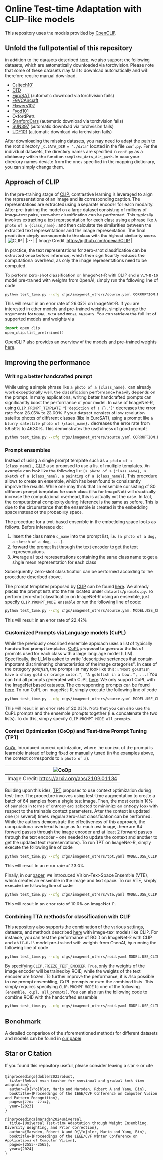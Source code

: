 # Online Test-time Adaptation with CLIP-like models

This repository uses the models provided by [OpenCLIP](https://github.com/mlfoundations/open_clip).

## Unfold the full potential of this repository
In addition to the datasets described [here](../README.md), 
we also support the following datasets, which are automatically downloaded via torchvision. 
Please note that some of these datasets may fail to download automatically and will therefore require manual download.

* [Caltech101](http://www.vision.caltech.edu/Image_Datasets/Caltech101/101_ObjectCategories.tar.gz)
* [DTD](https://www.robots.ox.ac.uk/~vgg/data/dtd/download/dtd-r1.0.1.tar.gz)
* [EuroSAT](http://madm.dfki.de/files/sentinel/EuroSAT.zip) (automatic download via torchvision fails)
* [FGVCAircraft](https://www.robots.ox.ac.uk/~vgg/data/fgvc-aircraft/archives/fgvc-aircraft-2013b.tar.gz)
* [Flowers102](https://www.robots.ox.ac.uk/~vgg/data/flowers/102/102flowers.tgz)
* [Food101](http://data.vision.ee.ethz.ch/cvl/food-101.tar.gz)
* [OxfordPets](https://www.robots.ox.ac.uk/~vgg/data/pets/data/images.tar.gz)
* [StanfordCars](https://ai.stanford.edu/~jkrause/cars/car_dataset.html)    (automatic download via torchvision fails)
* [SUN397](http://vision.princeton.edu/projects/2010/SUN/SUN397.tar.gz) (automatic download via torchvision fails)
* [UCF101](https://drive.google.com/file/d/10Jqome3vtUA2keJkNanAiFpgbyC9Hc2O/view?usp=sharing) (automatic download via torchvision fails)

After downloading the missing datasets, you may need to adapt the path to the root directory `_C.DATA_DIR = "./data"` 
located in the file `conf.py`. For the individual datasets, the directory names are specified in `conf.py` as a dictionary
within the function `complete_data_dir_path`. In case your directory names deviate from the ones specified in the mapping dictionary, you can simply change them. 

## Approach of CLIP
In the pre-training stage of [CLIP](https://arxiv.org/abs/2103.00020), contrastive learning is leveraged 
to align the representations of an image and its corresponding caption. The representations are extracted using a 
separate encoder for each modality. 
After pre-training the model on a large dataset consisting of millions of image-text pairs, zero-shot classification can be
performed. This typically involves extracting a text representation for each class using a phrase like `A photo of a {class_name}.`
and then calculate the similarities between the extracted text representations and the image representation. 
The final prediction simply corresponds to the class with the highest similarity score.  
| ![CLIP](clip_approach.png) |
|:--:|
| Image Credit: https://github.com/openai/CLIP |

In practice, the text representations for zero-shot classification can be extracted once before inference, which then
significantly reduces the computational overhead, as only the image representations need to be computed.

To perform zero-shot classification on ImageNet-R with CLIP and a `ViT-B-16` model pre-trained with weights from OpenAI,
simply run the following line of code
```bash
python test_time.py --cfg cfgs/imagenet_others/source.yaml CORRUPTION.DATASET imagenet_r MODEL.USE_CLIP True MODEL.ARCH ViT-B-16 MODEL.WEIGHTS openai CLIP.PROMPT_MODE custom CLIP.PROMPT_TEMPLATE "['a photo of a {}.']"
```
This will result in an error rate of 26.05% on ImageNet-R. If you are interested in other models and
pre-trained weights, simply change the arguments for `MODEL.ARCH` and `MODEL.WEIGHTS`. 
You can retrieve the full list of supported models and weights via
```python
import open_clip
open_clip.list_pretrained()
```
OpenCLIP also provides an overview of the models and pre-trained weights [here](https://github.com/mlfoundations/open_clip/blob/main/docs/openclip_results.csv). 


## Improving the performance

### Writing a better handcrafted prompt
While using a simple phrase like `a photo of a {class_name}.` can 
already work exceptionally well, the classification performance heavily depends on the prompt. In many applications, writing better handcrafted prompts can significantly
boost the performance of your model. 
In case of ImageNet-R, using `CLIP.PROMPT_TEMPLATE "['depiction of a {}.']"` decreases the error rate from 26.05% to 23.60%
If your dataset consists of low resolution satellite photos of different classes (like in EuroSAT),
using a prompt like `a blurry satellite photo of {class_name}.` decreases the error rate
from 58.59% to 46.30%. This demonstrates the usefulness of good prompts.
```bash
python test_time.py --cfg cfgs/imagenet_others/source.yaml CORRUPTION.DATASET eurosat MODEL.USE_CLIP True MODEL.ARCH ViT-B-16 MODEL.WEIGHTS openai CLIP.PROMPT_MODE custom CLIP.PROMPT_TEMPLATE "['a blurry satellite photo of {}.']"
```

### Prompt ensembles
Instead of using a single prompt template such as `a photo of a {class_name}.`, 
[CLIP](https://arxiv.org/abs/2103.00020) also proposed to use a list of multiple templates. 
An example can look like the following list 
`[a photo of a {class_name}, a sketch of a {class_name}, a painting of a {class_name}]`.
This procedure allows to create an ensemble, which has been found to consistently improve the results.
While one may think that an ensemble consisting of 80 different prompt templates for each class (like for ImageNet)
will drastically increase the computational overhead, this is actually not the case. In fact, the
computational complexity during inference is the same as before. This is due to the circumstance
that the ensemble is created in the embedding space instead of the probability space. 

The procedure for a text-based ensemble in the embedding space looks as follows. Before inference do: 
1. Insert the class name `c_name` into the prompt list, i.e. `[a photo of a dog, a sketch of a dog, ...]`. 
2. forward the prompt list through the text encoder to get the text representations. 
3. Average all text representations containing the same class name to get a single mean representation for each class

Subsequently, zero-shot classification can be performed according to the procedure described above.

The prompt templates proposed by [CLIP](https://arxiv.org/abs/2103.00020) can be found [here](https://github.com/openai/CLIP/blob/main/data/prompts.md).
We already placed the prompt lists into the file located under `datasets/prompts.py`. 
To perform zero-shot classification on ImageNet-R using an ensemble, just specify `CLIP.PROMPT_MODE ensemble` 
or run the following line of code:
```bash
python test_time.py --cfg cfgs/imagenet_others/source.yaml MODEL.USE_CLIP True MODEL.ARCH ViT-B-16 MODEL.WEIGHTS openai CLIP.PROMPT_MODE ensemble
```
This will result in an error rate of 22.42%

### Customized Prompts via Language models (CuPL)
While the previously described ensemble approach uses a list of typically handcrafted prompt templates,
[CuPL](https://arxiv.org/abs/2209.03320) proposed to generate the list of prompts used for each class with 
a large language model (LLM). Specifically, the LLM is asked to write 
"descriptive sentences that contain important discriminating characteristics of the image categories". In case of the
category *goldfish*, the prompt list may look like this: `["Most goldfish have a shiny gold or orange color.", "A goldfish in a bowl.", ...]`
You can find all prompts generated with CuPL [here](https://github.com/sarahpratt/CuPL). We only support CuPL with
the ImageNet based datasets. The corresponding prompts can be found [here](../datasets/cupl_prompts/CuPL_ImageNet_prompts.json).
To run CuPL on ImageNet-R, simply execute the following line of code
```bash
python test_time.py --cfg cfgs/imagenet_others/source.yaml MODEL.USE_CLIP True MODEL.ARCH ViT-B-16 MODEL.WEIGHTS openai CLIP.PROMPT_MODE cupl CLIP.PROMPT_PATH datasets/cupl_prompts/CuPL_ImageNet_prompts.json
```
This will result in an error rate of 22.92%. Note that you can also use the CuPL prompts
and the ensemble prompts together (i.e. concatenate the two lists). To do this, simply specify 
`CLIP.PROMPT_MODE all_prompts`.  


### Context Optimization (CoOp) and Test-time Prompt Tuning (TPT)
[CoOp](https://arxiv.org/abs/2109.01134) introduced context optimization, where the context of the 
prompt is learnable instead of being fixed or manually tuned (in the examples above, the context corresponds to `a photo of a`).

| ![CoOp](coop_approach.png) |
|:--:|
| Image Credit: https://arxiv.org/abs/2109.01134 |

Building upon this idea, [TPT](https://arxiv.org/abs/2209.07511) proposed to use context optimization
during test-time. The procedure involves using test-time augmentation to create a batch of 64 samples 
from a single test image. Then, the most certain 10% of samples in terms of entropy are selected to minimize 
an entropy loss with respect to the trainable context parameters. After the context is updated one (or several) times,
regular zero-shot classification can be performed. While the authors demonstrate the effectiveness
of this approach, the computational overhead is huge as for each test image, there are 64 forward passes 
through the image encoder and at least 2 forward passes through the text encoder - one needed to update the context and another
to get the updated text representations).
To run TPT on ImageNet-R, simply execute the following line of code
```bash
python test_time.py --cfg cfgs/imagenet_others/tpt.yaml MODEL.USE_CLIP True MODEL.ARCH ViT-B-16 MODEL.WEIGHTS openai
```
This will result in an error rate of 23.0%

Finally, in our [paper](...), we introduced Vision-Text-Space Ensemble (VTE), which creates an ensemble
in the image and text space. To run VTE, simply execute the following line of code
```bash
python test_time.py --cfg cfgs/imagenet_others/vte.yaml MODEL.USE_CLIP True MODEL.ARCH ViT-B-16 MODEL.WEIGHTS openai
```
This will result in an error rate of 19.6% on ImageNet-R.


### Combining TTA methods for classification with CLIP

This repository also supports the combination of the various settings, datasets, and methods described [here](../README.md) 
with image-text models like CLIP. For instance, you can test the performance of ROID on ImageNet-R with CLIP and 
a `ViT-B-16` model pre-trained with weights from OpenAI, by running the following line of code
```bash
python test_time.py --cfg cfgs/imagenet_others/roid.yaml MODEL.USE_CLIP True MODEL.ARCH ViT-B-16 MODEL.WEIGHTS openai CLIP.FREEZE_TEXT_ENCODER True
```
By specifying `CLIP.FREEZE_TEXT_ENCODER True`, only the weights of the image encoder will be trained by ROID, while the
weights of the text encoder are frozen. To further improve the performance, it is also possible to use prompt ensembling,
 CuPL prompts or even the combined lists. This simply requires specifying `CLIP.PROMPT_MODE` to one of the following
`[ensemble, cupl, all_prompts]`. You can also run the following code to combine ROID with the handcrafted ensemble
```bash
python test_time.py --cfg cfgs/imagenet_others/roid.yaml MODEL.USE_CLIP True MODEL.ARCH ViT-B-16 MODEL.WEIGHTS openai CLIP.FREEZE_TEXT_ENCODER True CLIP.PROMPT_MODE ensemble 
```

## Benchmark
A detailed comparison of the aforementioned methods for different datasets and models can be found in [our paper](https://arxiv.org/abs/2405.14977)


## Star or Citation
If you found this repository useful, please consider leaving a star :star: or cite

```
@inproceedings{dobler2023robust,
  title={Robust mean teacher for continual and gradual test-time adaptation},
  author={D{\"o}bler, Mario and Marsden, Robert A and Yang, Bin},
  booktitle={Proceedings of the IEEE/CVF Conference on Computer Vision and Pattern Recognition},
  pages={7704--7714},
  year={2023}
}
```

```
@inproceedings{marsden2024universal,
  title={Universal Test-time Adaptation through Weight Ensembling, Diversity Weighting, and Prior Correction},
  author={Marsden, Robert A and D{\"o}bler, Mario and Yang, Bin},
  booktitle={Proceedings of the IEEE/CVF Winter Conference on Applications of Computer Vision},
  pages={2555--2565},
  year={2024}
}
```
